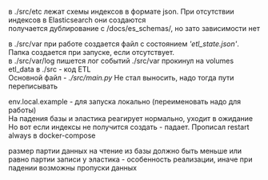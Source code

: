 в ./src/etc лежат схемы индексов в формате json. При отсутствии индексов в Elasticsearch они создаются  
получается дублирование с /docs/es_schemas/, но зато зависимости нет

в ./src/var при работе создается файл с состоянием *'etl_state.json'*. Папка создается при запуске, если отсутствует.   
в ./src/var/log пишется лог событий
./src/var прокинул на volumes etl_data
в ./src - код ETL   
Основной файл - _./src/main.py_ Не стал выносить, надо тогда пути переписывать

env.local.example - для запуска локально (переименовать надо для работы)  
На падения базы и эластика реагирует нормально, уходит в ожидание  
Но вот если индексы не получится создать - падает. Прописал restart always в docker-compose

размер партии данных на чтение из базы должно быть меньше или равно партии записи у эластика - особенность реализации, иначе при падении возможны пропуски данных